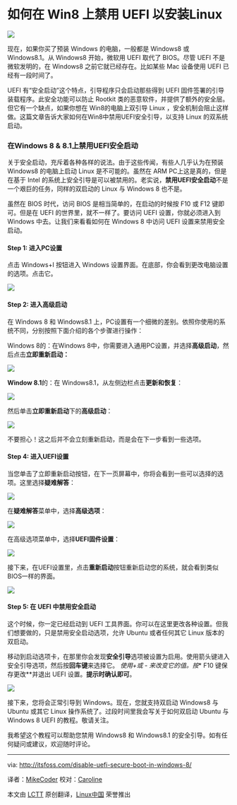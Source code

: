 如何在 Win8 上禁用 UEFI 以安装Linux
================================================================================
![](http://itsfoss.com/wp-content/uploads/2014/05/Disable_Secure_Boot_Windows8_UEFI.jpeg)

现在，如果你买了预装 Windows 的电脑，一般都是 Windows8 或 Windows8.1。从 Windows8 开始，微软用 UEFI 取代了 BIOS。尽管 UEFI 不是微软发明的，在 Windows8 之前它就已经存在。比如某些 Mac 设备使用 UEFI 已经有一段时间了。

UEFI 有“安全启动”这个特点，引导程序只会启动那些得到 UEFI 固件签署的引导装载程序。此安全功能可以防止 Rootkit 类的恶意软件，并提供了额外的安全层。但它有一个缺点，如果你想在 Win8的电脑上双引导 Linux ，安全机制会阻止这样做。这篇文章告诉大家如何在Win8中禁用UEFI安全引导，以支持 Linux 的双系统启动。

### 在Windows 8 & 8.1上禁用UEFI安全启动 ###

关于安全启动，充斥着各种各样的说法。由于这些传闻，有些人几乎认为在预装 Windows8 的电脑上启动 Linux 是不可能的。虽然在 ARM PC上这是真的，但是在基于 Intel 的系统上安全引导是可以被禁用的。老实说，**禁用UEFI安全启动**不是一个艰巨的任务，同样的双启动的 Linux 与 Windows 8 也不是。

虽然在 BIOS 时代，访问 BIOS 是相当简单的，在启动的时候按 F10 或 F12 键即可。但是在 UEFI 的世界里，就不一样了。要访问 UEFI 设置，你就必须进入到 Windows 中去。让我们来看看如何在 Windows 8 中访问 UEFI 设置来禁用安全启动。

#### Step 1: 进入PC设置 ####

点击 Windows+I 按钮进入 Windows 设置界面。在底部，你会看到更改电脑设置的选项。点击它。

![](http://itsfoss.com/wp-content/uploads/2014/05/Disable_Secure_Boot_1.jpeg)

#### Step 2: 进入高级启动 ####

在 Windows 8 和 Windows8.1 上，PC设置有一个细微的差别。依照你使用的系统不同，分别按照下面介绍的各个步骤进行操作：

Windows 8的：在Windows 8中，你需要进入通用PC设置，并选择**高级启动**，然后点击**立即重新启动：**

![](http://itsfoss.com/wp-content/uploads/2014/05/Change_PC_Settings_Windows8.jpg)

**Window 8.1**的：在 Windows8.1，从左侧边栏点击**更新和恢复**：

![](http://itsfoss.com/wp-content/uploads/2014/05/Disable_Secure_Boot_Windows8_2.jpeg)

然后单击**立即重新启动**下的**高级启动**：

![](http://itsfoss.com/wp-content/uploads/2014/05/Disable_Secure_Boot_Windows8_3.jpeg)

不要担心！这之后并不会立刻重新启动，而是会在下一步看到一些选项。

#### Step 4: 进入UEFI设置 ####

当您单击了立即重新启动按钮，在下一页屏幕中，你将会看到一些可以选择的选项。这里选择**疑难解答**：

![](http://itsfoss.com/wp-content/uploads/2014/05/Troubleshoot_Windows8.jpg)

在**疑难解答**菜单中，选择**高级选项**：

![](http://itsfoss.com/wp-content/uploads/2014/05/Troubleshoot_Windows8_1.jpg)

在高级选项菜单中，选择**UEFI固件设置**：

![](http://itsfoss.com/wp-content/uploads/2014/05/Troubleshoot_Windows8_2.jpg)

接下来，在UEFI设置里，点击**重新启动**按钮重新启动您的系统，就会看到类似BIOS一样的界面。

![](http://itsfoss.com/wp-content/uploads/2014/05/Troubleshoot_Windows8_3.jpg)

#### Step 5: 在 UEFI 中禁用安全启动 ####

这个时候，你一定已经启动到 UEFI 工具界面。你可以在这里更改各种设置。但我们想要做的，只是禁用安全启动选项，允许 Ubuntu 或者任何其它 Linux 版本的双启动。

移动到启动选项卡，在那里你会发现**安全引导**选项被设置为启用。使用箭头键进入安全引导选项，然后按**回车键**来选择它。 *使用+或 - 来改变它的值。按** F10 键保存更改**并退出 UEFI 设置。**提示时确认即可**。

![](http://itsfoss.com/wp-content/uploads/2014/05/Disable_Secure_Boot_Windows8.jpg)

接下来，您将会正常引导到 Windows。现在，您就支持双启动 Windows8 与 Ubuntu 或其它 Linux 操作系统了。过段时间里我会写关于如何双启动 Ubuntu 与 Windows 8 UEFI 的教程。敬请关注。

我希望这个教程可以帮助您禁用 Windows8 和 Windows8.1 的安全引导。如有任何疑问或建议，欢迎随时评论。

--------------------------------------------------------------------------------

via: http://itsfoss.com/disable-uefi-secure-boot-in-windows-8/ 

译者：[MikeCoder](https://github.com/MikeCoder) 校对：[Caroline](https://github.com/carolinewuyan)

本文由 [LCTT](https://github.com/LCTT/TranslateProject) 原创翻译，[Linux中国](http://linux.cn/) 荣誉推出
